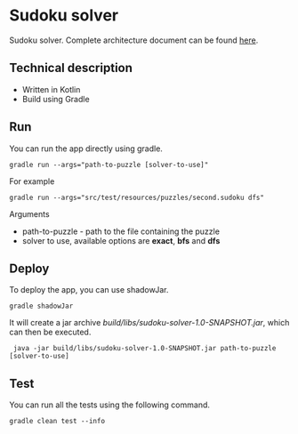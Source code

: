 # Sudoku solver
Sudoku solver. Complete architecture document can be found [here](./architecture.md).

## Technical description
* Written in Kotlin 
* Build using Gradle

## Run
You can run the app directly using gradle.
```
gradle run --args="path-to-puzzle [solver-to-use]"
```
For example
```
gradle run --args="src/test/resources/puzzles/second.sudoku dfs"
```
Arguments
* path-to-puzzle - path to the file containing the puzzle
* solver to use, available options are **exact**, **bfs** and **dfs**


## Deploy
To deploy the app, you can use shadowJar.
```
gradle shadowJar
```
It will create a jar archive _build/libs/sudoku-solver-1.0-SNAPSHOT.jar_, which can then be executed.
```
 java -jar build/libs/sudoku-solver-1.0-SNAPSHOT.jar path-to-puzzle [solver-to-use]
```

## Test
You can run all the tests using the following command.
```
gradle clean test --info
```
